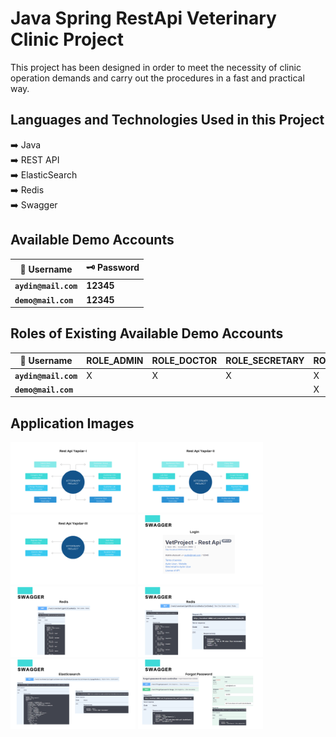 # Java Spring RestApi Veterinary Clinic Project
This project has been designed in order to meet the necessity of clinic operation demands and carry out the procedures in a fast and practical way.

## Languages and Technologies Used in this Project
:arrow_right: Java </br>
:arrow_right: REST API </br>
:arrow_right: ElasticSearch </br>
:arrow_right: Redis </br>
:arrow_right: Swagger </br>

## Available Demo Accounts
| :closed_lock_with_key: Username | :old_key: Password |
|----------|----------|
| **``aydin@mail.com``**| **12345**|
| **``demo@mail.com``**| **12345**|

## Roles of Existing Available Demo Accounts
| :lock_with_ink_pen: Username | ROLE_ADMIN | ROLE_DOCTOR | ROLE_SECRETARY | ROLE_BEGINNER
|----------|----------|----------|----------|----------|
| **``aydin@mail.com``**| X | X | X | X 
| **``demo@mail.com``**|  |  |  | X 


## Application Images
<p>
  
<a href="https://github.com/aydnuzn/Java-JPA-Spring-RestApi-VetClinic-Project/blob/main/screenshot/1.png" target="_blank">
<img src="https://github.com/aydnuzn/Java-JPA-Spring-RestApi-VetClinic-Project/blob/main/screenshot/1.png" width="200" style="max-width:100%;"></a>
  
<a href="https://github.com/aydnuzn/Java-JPA-Spring-RestApi-VetClinic-Project/blob/main/screenshot/2.png" target="_blank">
<img src="https://github.com/aydnuzn/Java-JPA-Spring-RestApi-VetClinic-Project/blob/main/screenshot/2.png" width="200" style="max-width:100%;"></a>
 
<a href="https://github.com/aydnuzn/Java-JPA-Spring-RestApi-VetClinic-Project/blob/main/screenshot/3.png" target="_blank">
<img src="https://github.com/aydnuzn/Java-JPA-Spring-RestApi-VetClinic-Project/blob/main/screenshot/3.png" width="200" style="max-width:100%;"></a>

<a href="https://github.com/aydnuzn/Java-JPA-Spring-RestApi-VetClinic-Project/blob/main/screenshot/4.png" target="_blank">
<img src="https://github.com/aydnuzn/Java-JPA-Spring-RestApi-VetClinic-Project/blob/main/screenshot/4.png" width="200" style="max-width:100%;"></a>
  
<a href="https://github.com/aydnuzn/Java-JPA-Spring-RestApi-VetClinic-Project/blob/main/screenshot/5.png" target="_blank">
<img src="https://github.com/aydnuzn/Java-JPA-Spring-RestApi-VetClinic-Project/blob/main/screenshot/5.png" width="200" style="max-width:100%;"></a>

<a href="https://github.com/aydnuzn/Java-JPA-Spring-RestApi-VetClinic-Project/blob/main/screenshot/6.png" target="_blank">
<img src="https://github.com/aydnuzn/Java-JPA-Spring-RestApi-VetClinic-Project/blob/main/screenshot/6.png" width="200" style="max-width:100%;"></a>

<a href="https://github.com/aydnuzn/Java-JPA-Spring-RestApi-VetClinic-Project/blob/main/screenshot/7.png" target="_blank">
<img src="https://github.com/aydnuzn/Java-JPA-Spring-RestApi-VetClinic-Project/blob/main/screenshot/7.png" width="200" style="max-width:100%;"></a>

<a href="https://github.com/aydnuzn/Java-JPA-Spring-RestApi-VetClinic-Project/blob/main/screenshot/8.png" target="_blank">
<img src="https://github.com/aydnuzn/Java-JPA-Spring-RestApi-VetClinic-Project/blob/main/screenshot/8.png" width="200" style="max-width:100%;"></a>

</p>
